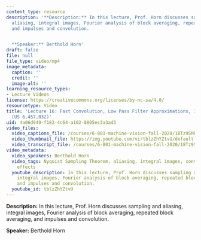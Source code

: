 ```yaml
---
content_type: resource
description: '**Description:** In this lecture, Prof. Horn discusses sampling and
  aliasing, integral images, Fourier analysis of block averaging, repeated block averaging,
  and impulses and convolution.


  **Speaker:** Berthold Horn'
draft: false
file: null
file_type: video/mp4
image_metadata:
  caption: ''
  credit: ''
  image-alt: ''
learning_resource_types:
- Lecture Videos
license: https://creativecommons.org/licenses/by-nc-sa/4.0/
resourcetype: Video
title: 'Lecture 16: Fast Convolution, Low Pass Filter Approximations, Integral Images
  (US 6,457,032)'
uid: 4a06d949-f182-4c64-a102-8805ec3a3ad3
video_files:
  video_captions_file: /courses/6-801-machine-vision-fall-2020/18Tz9SMPU50GRZXbSSXQbIc197qnxKJH7_transcript.webvtt
  video_thumbnail_file: https://img.youtube.com/vi/tblzZhYZtvU/default.jpg
  video_transcript_file: /courses/6-801-machine-vision-fall-2020/18Tz9SMPU50GRZXbSSXQbIc197qnxKJH7_transcript.pdf
video_metadata:
  video_speakers: Berthold Horn
  video_tags: Nyquist Sampling Theorem, aliasing, integral images, convolution, warping
    effects
  youtube_description: In this lecture, Prof. Horn discusses sampling and aliasing,
    integral images, Fourier analysis of block averaging, repeated block averaging,
    and impulses and convolution.
  youtube_id: tblzZhYZtvU
---
```

**Description:** In this lecture, Prof. Horn discusses sampling and aliasing, integral images, Fourier analysis of block averaging, repeated block averaging, and impulses and convolution.

**Speaker:** Berthold Horn